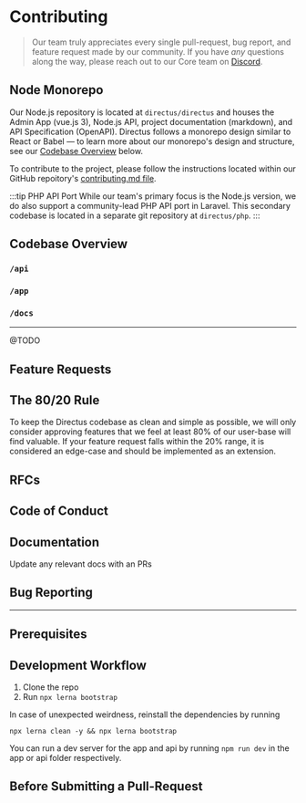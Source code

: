 # Contributing

> Our team truly appreciates every single pull-request, bug report, and feature request made by our community. If you have _any_ questions along the way, please reach out to our Core team on [Discord](https://directus.chat).

## Node Monorepo

Our Node.js repository is located at `directus/directus` and houses the Admin App (vue.js 3), Node.js API, project documentation (markdown), and API Specification (OpenAPI). Directus follows a monorepo design similar to React or Babel — to learn more about our monorepo's design and structure, see our [Codebase Overview](#) below.

To contribute to the project, please follow the instructions located within our GitHub repoitory's [contributing.md file](#).

:::tip PHP API Port
While our team's primary focus is the Node.js version, we do also support a community-lead PHP API port in Laravel. This secondary codebase is located in a separate git repository at `directus/php`.
:::

## Codebase Overview

### `/api`
### `/app`
### `/docs`

---
@TODO
## Feature Requests
## The 80/20 Rule
To keep the Directus codebase as clean and simple as possible, we will only consider approving features that we feel at least 80% of our user-base will find valuable. If your feature request falls within the 20% range, it is considered an edge-case and should be implemented as an extension.
## RFCs
## Code of Conduct
## Documentation
Update any relevant docs with an PRs
## Bug Reporting
---
## Prerequisites
## Development Workflow

1) Clone the repo
2) Run `npx lerna bootstrap`

In case of unexpected weirdness, reinstall the dependencies by running

```
npx lerna clean -y && npx lerna bootstrap
```

You can run a dev server for the app and api by running `npm run dev` in the app or api folder respectively.

## Before Submitting a Pull-Request
